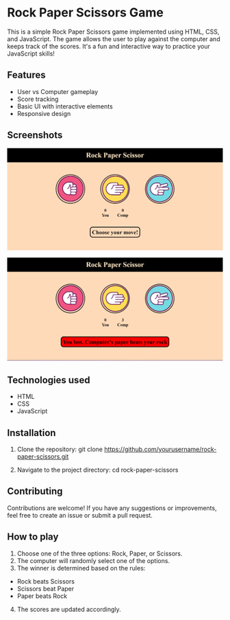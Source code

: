 
# Rock Paper Scissors Game

This is a simple Rock Paper Scissors game implemented using HTML, CSS, and JavaScript. The game allows the user to play against the computer and keeps track of the scores. It's a fun and interactive way to practice your JavaScript skills!


## Features

- User vs Computer gameplay
- Score tracking
- Basic UI with interactive elements
- Responsive design


## Screenshots

![game1](/results/rock-paper-scissor2.png)

![game2](/results/rock-paper-scissorq1.png)


## Technologies used

* HTML
* CSS
* JavaScript

## Installation

1. Clone the repository:
git clone https://github.com/yourusername/rock-paper-scissors.git

2. Navigate to the project directory:
cd rock-paper-scissors


## Contributing

Contributions are welcome! If you have any suggestions or improvements, feel free to create an issue or submit a pull request.
## How to play

1. Choose one of the three options: Rock, Paper, or Scissors.
2. The computer will randomly select one of the options.
3. The winner is determined based on the rules:

- Rock beats Scissors
- Scissors beat Paper
- Paper beats Rock

4. The scores are updated accordingly.